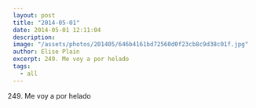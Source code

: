 ```yaml
---
layout: post
title: "2014-05-01"
date: 2014-05-01 12:11:04
description: 
image: "/assets/photos/201405/646b4161bd72560d0f23cb8c9d38c01f.jpg"
author: Elise Plain
excerpt: 249. Me voy a por helado
tags: 
  - all
---
```


249. Me voy a por helado
<p></p>
